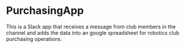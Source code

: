 # PurchasingApp

This is a Slack app that receives a message from club members in the channel and adds the data into an google spreadsheet for robotics club purchasing operations.
